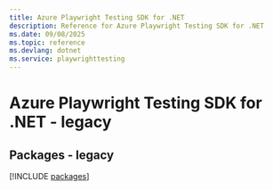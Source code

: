 ```yaml
---
title: Azure Playwright Testing SDK for .NET
description: Reference for Azure Playwright Testing SDK for .NET
ms.date: 09/08/2025
ms.topic: reference
ms.devlang: dotnet
ms.service: playwrighttesting
---
```

# Azure Playwright Testing SDK for .NET - legacy
## Packages - legacy
[!INCLUDE [packages](playwright-testing-index.md)]